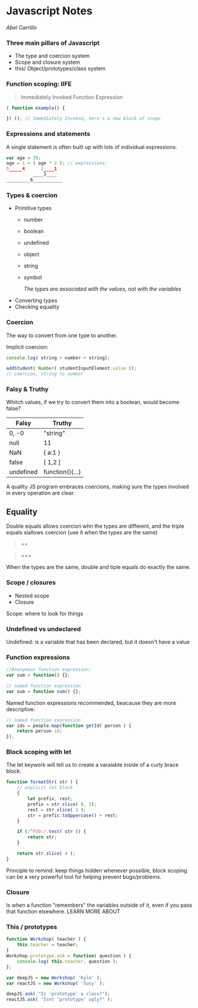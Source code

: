 # Javascript Notes
_Abel Carrillo_

### Three main pillars of Javascript
* The type and coercion system
* Scope and closure system
* this/ Object/prototypes/class system

### Function scoping: IIFE
> Immediately Invoked Function Expression
````JavaScript
( function example() {

}) (); // Immediately Invoked, here's a new block of scope
````

### Expressions and statements
A single statement is often built up with lots of individual expressions.
````JavaScript
var age = 39;
age = 1 + ( age * 2 ); // expressions:
5_____4      2____1
          ____3____
_________6___________
````
### Types & coercion
* Primitive types
    * number
    * boolean
    * undefined
    * object
    * string
    * symbol
   
        _The types are associated with the values, not with the variables_
* Converting types
* Checking equality

### Coercion
The way to convert from one type to another.

Implicit coercion:
````JavaScript
console.log( string + number + string);

addStudent( Number( studentInputElement.value ));
// coercion, string to number
````

### Falsy & Truthy
Whitch values, if we try to convert them into a boolean, would become false?

Falsy | Truthy |
--- | --- |
0, -0 | "string" |
null | 11 |
NaN | { a:1 } |
false | [ 1,2 ] |
undefined | function(){...} |

A quality JS program embraces coercions, making sure the types involved in every operation are clear.

## Equality
Double equals allows coercion whn the types are different, and the triple equals siallows coercion (use it when the types are the same)
> ==

> ===

When the types are the same, double and tiple equals do exactly the same.

### Scope / closures
* Nested scope
* Closure

Scope: where to look for things

### Undefined vs undeclared
Undefined: is a variable that has been declared, but it doesn't have a value

### Function expressions

````JavaScript
//Anonymous function expression:
var sum = function() {};

// named function expression
var sum = function sum() {};
````
Named function expressions recommended, beacause they are more descriptive:

````JavaScript
// named function expression
var ids = people.map(function getId( person ) {
    return person.id;
});
````

### Block scoping with let

The let keywork will tell us to create a varaiable inside of a curly brace block:

````JavaScript
function formatStr( str ) {
    // explicit let block
    {
        let prefix, rest;
        prefix = str.slice( 0, 3);
        rest = str.slice( 3 );
        str = prefic.toUppercase() + rest;
    }

    if (/^FOO:/.test( str )) {
        return str;
    }

    return str.slice( 4 );
}

````
Principle to remind: keep things hidden whenever possible, block scoping can be a very powerful tool for helping prevent bugs/problems.

### Closure
Is when a function "remembers" the variables outside of it, even if you pass that function elsewhere.
LEARN MORE ABOUT

### This / prototypes
````JavaScript
function Workshop( teacher ) {
    this.teacher = teacher;
}
Workshop.prototype.ask = function( question ) {
    console.log( this.teacher, question );
};

var deepJS = new Workshop( 'Kyle' );
var reactJS = new Workshop( 'Susy' );

deepJS.ask( "Is 'prototype' a class?");
reactJS.ask( "Isnt 'prototype' ugly?" );

````

